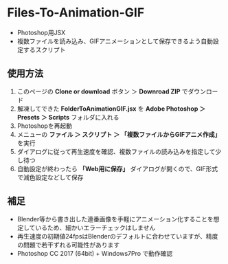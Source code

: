 # Files-To-Animation-GIF
- Photoshop用JSX
- 複数ファイルを読み込み、GIFアニメーションとして保存できるよう自動設定するスクリプト


## 使用方法
1. このページの **Clone or download** ボタン ＞ **Downroad ZIP** でダウンロード
1. 解凍してできた **FolderToAnimationGIF.jsx** を **Adobe Photoshop ＞ Presets ＞ Scripts** フォルダに入れる
1. Photoshopを再起動
1. メニューの **ファイル ＞ スクリプト ＞ 「複数ファイルからGIFアニメ作成」** を実行
1. ダイアログに従って再生速度を確認、複数ファイルの読み込みを指定して少し待つ
1. 自動設定が終わったら **「Web用に保存」** ダイアログが開くので、GIF形式で減色設定などして保存

## 補足
- Blender等から書き出した連番画像を手軽にアニメーション化することを想定しているため、細かいエラーチェックはしません
- 再生速度の初期値24fpsはBlenderのデフォルトに合わせていますが、精度の問題で若干ずれる可能性があります
- Photoshop CC 2017 (64bit) + Windows7Pro で動作確認
